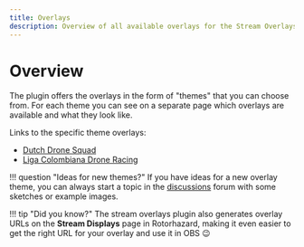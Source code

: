```yaml
---
title: Overlays
description: Overview of all available overlays for the Stream Overlays plugin for RotorHazard.
---
```


# Overview

The plugin offers the overlays in the form of "themes" that you can choose from. For each theme you can see on a separate page which overlays are available and what they look like.

Links to the specific theme overlays:

- [Dutch Drone Squad](./dds.md)
- [Liga Colombiana Drone Racing](./lcdr.md)

!!! question "Ideas for new themes?"
    If you have ideas for a new overlay theme, you can always start a topic in the [discussions](https://github.com/dutchdronesquad/rh-stream-overlays/discussions) forum with some sketches or example images.

!!! tip "Did you know?"
    The stream overlays plugin also generates overlay URLs on the **Stream Displays** page in Rotorhazard, making it even easier to get the right URL for your overlay and use it in OBS 😉

